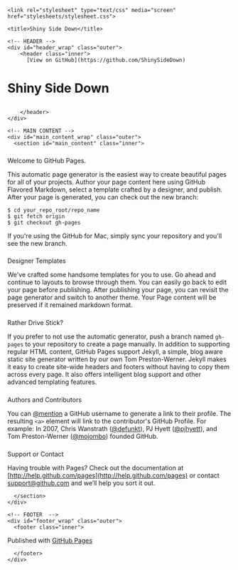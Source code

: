 <!DOCTYPE html>
<html>

  <head>
    <meta charset='utf-8'>
    <meta http-equiv="X-UA-Compatible" content="chrome=1">
    <meta name="description" content="Shinysidedown.github.io : ">

    <link rel="stylesheet" type="text/css" media="screen" href="stylesheets/stylesheet.css">

    <title>Shiny Side Down</title>
  </head>

  <body>

    <!-- HEADER -->
    <div id="header_wrap" class="outer">
        <header class="inner">
          [View on GitHub](https://github.com/ShinySideDown)

# Shiny Side Down

## 

        </header>
    </div>

    <!-- MAIN CONTENT -->
    <div id="main_content_wrap" class="outer">
      <section id="main_content" class="inner">

### 
[<span class="octicon octicon-link"></span>](#welcome-to-github-pages)Welcome to GitHub Pages.

This automatic page generator is the easiest way to create beautiful pages for all of your projects. Author your page content here using GitHub Flavored Markdown, select a template crafted by a designer, and publish. After your page is generated, you can check out the new branch:

    $ cd your_repo_root/repo_name
    $ git fetch origin
    $ git checkout gh-pages

If you're using the GitHub for Mac, simply sync your repository and you'll see the new branch.

### 
[<span class="octicon octicon-link"></span>](#designer-templates)Designer Templates

We've crafted some handsome templates for you to use. Go ahead and continue to layouts to browse through them. You can easily go back to edit your page before publishing. After publishing your page, you can revisit the page generator and switch to another theme. Your Page content will be preserved if it remained markdown format.

### 
[<span class="octicon octicon-link"></span>](#rather-drive-stick)Rather Drive Stick?

If you prefer to not use the automatic generator, push a branch named `gh-pages` to your repository to create a page manually. In addition to supporting regular HTML content, GitHub Pages support Jekyll, a simple, blog aware static site generator written by our own Tom Preston-Werner. Jekyll makes it easy to create site-wide headers and footers without having to copy them across every page. It also offers intelligent blog support and other advanced templating features.

### 
[<span class="octicon octicon-link"></span>](#authors-and-contributors)Authors and Contributors

You can [@mention](https://github.com/blog/821) a GitHub username to generate a link to their profile. The resulting `<a>` element will link to the contributor's GitHub Profile. For example: In 2007, Chris Wanstrath ([@defunkt](https://github.com/defunkt)), PJ Hyett ([@pjhyett](https://github.com/pjhyett)), and Tom Preston-Werner ([@mojombo](https://github.com/mojombo)) founded GitHub.

### 
[<span class="octicon octicon-link"></span>](#support-or-contact)Support or Contact

Having trouble with Pages? Check out the documentation at [http://help.github.com/pages](http://help.github.com/pages) or contact [support@github.com](mailto:support@github.com) and we’ll help you sort it out.

      </section>
    </div>

    <!-- FOOTER  -->
    <div id="footer_wrap" class="outer">
      <footer class="inner">

Published with [GitHub Pages](http://pages.github.com)

      </footer>
    </div>

  </body>
</html>